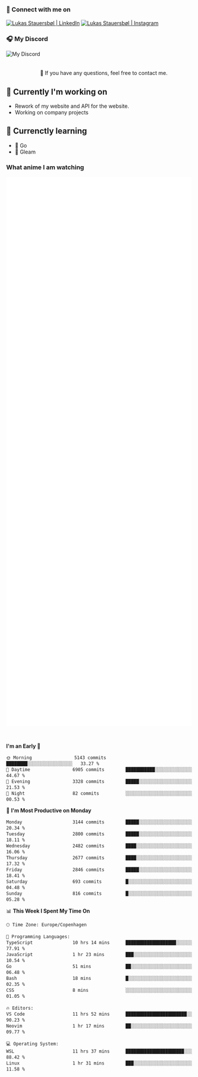 ### 🔗 Connect with me on
<a href="https://www.instagram.com/lukas_stauersbol" target="_blank"><img align="center" src="https://raw.githubusercontent.com/stauersbol/stauersbol/main/images/instagram.svg" alt="Lukas Stauersbøl | LinkedIn" width="30px"/></a>
<a href="https://www.linkedin.com/in/lukas-stauersbol/" target="_blank"><img align="center" src="https://raw.githubusercontent.com/stauersbol/stauersbol/main/images/linkedin.svg" alt="Lukas Stauersbøl | Instagram" width="30px"/></a>

<p align="center">
 <h3>🎧 My Discord</h3>
 <img align="left" height="55px" src="https://discord.c99.nl/widget/theme-2/147806323323568128.png" alt="My Discord" />
</p>

<br/>
<br/>
<br/>
💬 If you have any questions, feel free to contact me.

## 🔭 Currently I'm working on
- Rework of my website and API for the website.
- Working on company projects
 
## 🌱 Currenctly learning
- 💙 Go
- 💜 Gleam

### What anime I am watching
<a href="https://anilist.co/user/slashiy/" align="center"><img align="center" width="500px" src="metrics.plugin.personal.anilist.svg" /></a>

<br/>

<!--START_SECTION:waka-->
**I'm an Early 🐤** 

```text
🌞 Morning                5143 commits        ████████░░░░░░░░░░░░░░░░░   33.27 % 
🌆 Daytime                6905 commits        ███████████░░░░░░░░░░░░░░   44.67 % 
🌃 Evening                3328 commits        █████░░░░░░░░░░░░░░░░░░░░   21.53 % 
🌙 Night                  82 commits          ░░░░░░░░░░░░░░░░░░░░░░░░░   00.53 % 
```
📅 **I'm Most Productive on Monday** 

```text
Monday                   3144 commits        █████░░░░░░░░░░░░░░░░░░░░   20.34 % 
Tuesday                  2800 commits        █████░░░░░░░░░░░░░░░░░░░░   18.11 % 
Wednesday                2482 commits        ████░░░░░░░░░░░░░░░░░░░░░   16.06 % 
Thursday                 2677 commits        ████░░░░░░░░░░░░░░░░░░░░░   17.32 % 
Friday                   2846 commits        █████░░░░░░░░░░░░░░░░░░░░   18.41 % 
Saturday                 693 commits         █░░░░░░░░░░░░░░░░░░░░░░░░   04.48 % 
Sunday                   816 commits         █░░░░░░░░░░░░░░░░░░░░░░░░   05.28 % 
```


📊 **This Week I Spent My Time On** 

```text
🕑︎ Time Zone: Europe/Copenhagen

💬 Programming Languages: 
TypeScript               10 hrs 14 mins      ███████████████████░░░░░░   77.91 % 
JavaScript               1 hr 23 mins        ███░░░░░░░░░░░░░░░░░░░░░░   10.54 % 
Go                       51 mins             ██░░░░░░░░░░░░░░░░░░░░░░░   06.48 % 
Bash                     18 mins             █░░░░░░░░░░░░░░░░░░░░░░░░   02.35 % 
CSS                      8 mins              ░░░░░░░░░░░░░░░░░░░░░░░░░   01.05 % 

🔥 Editors: 
VS Code                  11 hrs 52 mins      ███████████████████████░░   90.23 % 
Neovim                   1 hr 17 mins        ██░░░░░░░░░░░░░░░░░░░░░░░   09.77 % 

💻 Operating System: 
WSL                      11 hrs 37 mins      ██████████████████████░░░   88.42 % 
Linux                    1 hr 31 mins        ███░░░░░░░░░░░░░░░░░░░░░░   11.58 % 
```


<!--END_SECTION:waka-->
